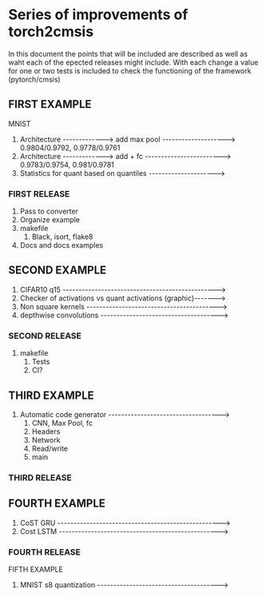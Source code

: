 # Series of improvements of torch2cmsis

In this document the points that will be included are described as well as waht each of the epected releases might include.
With each change a value for one or two tests is included to check the functioning of the framework (pytorch/cmsis)
## FIRST EXAMPLE

MNIST
1. Architecture -------------> add max pool --------------------> 0.9804/0.9792, 0.9778/0.9761
2. Architecture -------------> add + fc ------------------------> 0.9783/0.9754, 0.981/0.9781
3. Statistics for quant based on quantiles --------------------->

### FIRST RELEASE

1. Pass to converter
2. Organize example
3. makefile
    1. Black, isort, flake8
5. Docs and docs examples

## SECOND EXAMPLE

1. CIFAR10 q15 ------------------------------------------------>
2. Checker of activations vs quant activations (graphic)------->
3. Non square kernels ----------------------------------------->
4. depthwise convolutions ------------------------------------->

### SECOND RELEASE

1. makefile
    1. Tests
    2. CI? 

## THIRD EXAMPLE

1. Automatic code generator ----------------------------------->
    1. CNN, Max Pool, fc
    2. Headers
    3. Network
    4. Read/write
    5. main

### THIRD RELEASE

## FOURTH EXAMPLE
1. CoST GRU --------------------------------------------------->
2. Cost LSTM -------------------------------------------------->

### FOURTH RELEASE


FIFTH EXAMPLE

1. MNIST s8 quantization -------------------------------------->
